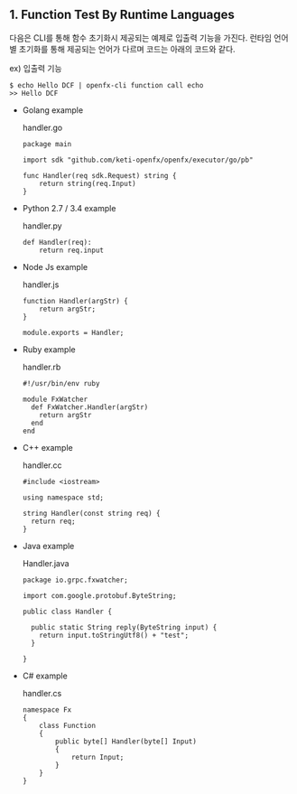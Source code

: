## 1. Function Test By Runtime Languages

다음은 CLI를 통해 함수 초기화시 제공되는 예제로 입출력 기능을 가진다.  런타임 언어별 초기화를 통해 제공되는 언어가 다르며 코드는 아래의 코드와 같다.

ex) 입출력 기능

```
$ echo Hello DCF | openfx-cli function call echo 
>> Hello DCF
```



- Golang example

  handler.go

  ```
  package main
  
  import sdk "github.com/keti-openfx/openfx/executor/go/pb"
  
  func Handler(req sdk.Request) string {
      return string(req.Input)
  }
  ```

- Python 2.7 / 3.4 example

  handler.py

  ```
  def Handler(req):
      return req.input
  ```

- Node Js example

  handler.js

  ```
  function Handler(argStr) {
      return argStr;
  }
  
  module.exports = Handler;
  ```

- Ruby example

  handler.rb

  ```
  #!/usr/bin/env ruby
  
  module FxWatcher
    def FxWatcher.Handler(argStr)
      return argStr
    end
  end
  ```

- C++ example

  handler.cc

  ```
  #include <iostream>
  
  using namespace std;
  
  string Handler(const string req) {
    return req;
  }
  ```

- Java example

  Handler.java

  ```
  package io.grpc.fxwatcher;
  
  import com.google.protobuf.ByteString;
  
  public class Handler {
  
    public static String reply(ByteString input) {
      return input.toStringUtf8() + "test";
    }
  
  }
  ```

- C# example

  handler.cs

  ```
  namespace Fx
  {
      class Function
      {
          public byte[] Handler(byte[] Input)
          {
              return Input; 
          }
      }
  }
  ```









